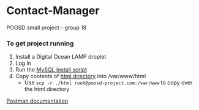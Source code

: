 # Contact-Manager
POOSD small project - group 18

### To get project running
1. Install a Digital Ocean LAMP droplet
2. Log in
3. Run the [MySQL install script](mysql/db_script.txt)
4. Copy contents of [html directory](/html) into /var/www/html
   - Use `scp -r ./html root@poosd-project.com:/var/www` to copy over the html directory
     
[Postman documentation](https://documenter.getpostman.com/view/29438201/2s9YBz1a5S)